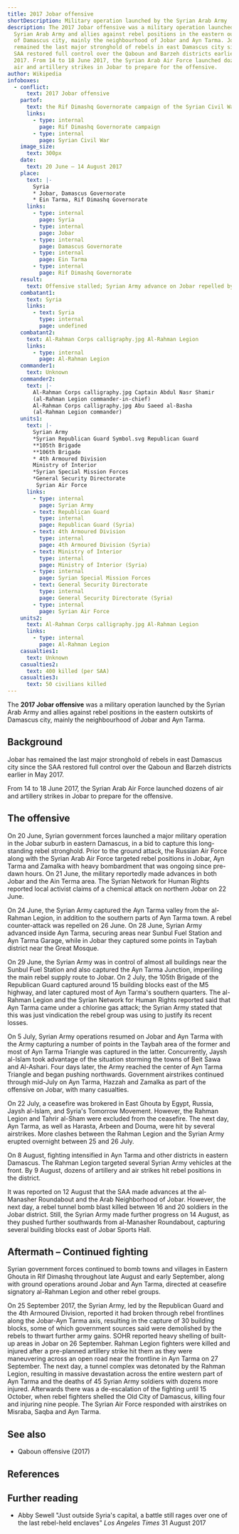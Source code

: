 ```yaml
---
title: 2017 Jobar offensive
shortDescription: Military operation launched by the Syrian Arab Army
description: The 2017 Jobar offensive was a military operation launched by the
  Syrian Arab Army and allies against rebel positions in the eastern outskirts
  of Damascus city, mainly the neighbourhood of Jobar and Ayn Tarma. Jobar has
  remained the last major stronghold of rebels in east Damascus city since the
  SAA restored full control over the Qaboun and Barzeh districts earlier in May
  2017. From 14 to 18 June 2017, the Syrian Arab Air Force launched dozens of
  air and artillery strikes in Jobar to prepare for the offensive.
author: Wikipedia
infoboxes:
  - conflict:
      text: 2017 Jobar offensive
    partof:
      text: the Rif Dimashq Governorate campaign of the Syrian Civil War
      links:
        - type: internal
          page: Rif Dimashq Governorate campaign
        - type: internal
          page: Syrian Civil War
    image_size:
      text: 300px
    date:
      text: 20 June – 14 August 2017
    place:
      text: |-
        Syria
        * Jobar, Damascus Governorate
        * Ein Tarma, Rif Dimashq Governorate
      links:
        - type: internal
          page: Syria
        - type: internal
          page: Jobar
        - type: internal
          page: Damascus Governorate
        - type: internal
          page: Ein Tarma
        - type: internal
          page: Rif Dimashq Governorate
    result:
      text: Offensive stalled; Syrian Army advance on Jobar repelled by rebels.
    combatant1:
      text: Syria
      links:
        - text: Syria
          type: internal
          page: undefined
    combatant2:
      text: Al-Rahman Corps calligraphy.jpg Al-Rahman Legion
      links:
        - type: internal
          page: Al-Rahman Legion
    commander1:
      text: Unknown
    commander2:
      text: |-
        Al-Rahman Corps calligraphy.jpg Captain Abdul Nasr Shamir
        (al-Rahman Legion commander-in-chief) 
        Al-Rahman Corps calligraphy.jpg Abu Saeed al-Basha
        (al-Rahman Legion commander)
    units1:
      text: |-
        Syrian Army
        *Syrian Republican Guard Symbol.svg Republican Guard
        **105th Brigade 
        **106th Brigade 
        * 4th Armoured Division
        Ministry of Interior
        *Syrian Special Mission Forces 
        *General Security Directorate
         Syrian Air Force
      links:
        - type: internal
          page: Syrian Army
        - text: Republican Guard
          type: internal
          page: Republican Guard (Syria)
        - text: 4th Armoured Division
          type: internal
          page: 4th Armoured Division (Syria)
        - text: Ministry of Interior
          type: internal
          page: Ministry of Interior (Syria)
        - type: internal
          page: Syrian Special Mission Forces
        - text: General Security Directorate
          type: internal
          page: General Security Directorate (Syria)
        - type: internal
          page: Syrian Air Force
    units2:
      text: Al-Rahman Corps calligraphy.jpg Al-Rahman Legion
      links:
        - type: internal
          page: Al-Rahman Legion
    casualties1:
      text: Unknown
    casualties2:
      text: 400 killed (per SAA)
    casualties3:
      text: 50 civilians killed
---
```


The **2017 Jobar offensive** was a military operation launched by the Syrian Arab Army and allies against rebel positions in the eastern outskirts of Damascus city, mainly the neighbourhood of Jobar and Ayn Tarma.

## Background
Jobar has remained the last major stronghold of rebels in east Damascus city since the SAA restored full control over the Qaboun and Barzeh districts earlier in May 2017.

From 14 to 18 June 2017, the Syrian Arab Air Force launched dozens of air and artillery strikes in Jobar to prepare for the offensive.

## The offensive
On 20 June, Syrian government forces launched a major military operation in the Jobar suburb in eastern Damascus, in a bid to capture this long-standing rebel stronghold. Prior to the ground attack, the Russian Air Force along with the Syrian Arab Air Force targeted rebel positions in Jobar, Ayn Tarma and Zamalka with heavy bombardment that was ongoing since pre-dawn hours. On 21 June, the military reportedly made advances in both Jobar and the Ain Terma area. The Syrian Network for Human Rights reported local activist claims of a chemical attack on northern Jobar on 22 June.

On 24 June, the Syrian Army captured the Ayn Tarma valley from the al-Rahman Legion, in addition to the southern parts of Ayn Tarma town. A rebel counter-attack was repelled on 26 June. On 28 June, Syrian Army advanced inside Ayn Tarma, securing areas near Sunbul Fuel Station and Ayn Tarma Garage, while in Jobar they captured some points in Taybah district near the Great Mosque.

On 29 June, the Syrian Army was in control of almost all buildings near the Sunbul Fuel Station and also captured the Ayn Tarma Junction, imperiling the main rebel supply route to Jobar. On 2 July, the 105th Brigade of the Republican Guard captured around 15 building blocks east of the M5 highway, and later captured most of Ayn Tarma's southern quarters. The al-Rahman Legion and the Syrian Network for Human Rights reported said that Ayn Tarma came under a chlorine gas attack; the Syrian Army stated that this was just vindication the rebel group was using to justify its recent losses.

On 5 July, Syrian Army operations resumed on Jobar and Ayn Tarma with the Army capturing a number of points in the Taybah area of the former and most of Ayn Tarma Triangle was captured in the latter. Concurrently, Jaysh al-Islam took advantage of the situation storming the towns of Beit Sawa and Al-Ashari. Four days later, the Army reached the center of Ayn Tarma Triangle and began pushing northwards. Government airstrikes continued through mid-July on Ayn Tarma, Hazzah and Zamalka as part of the offensive on Jobar, with many casualties.

On 22 July, a ceasefire was brokered in East Ghouta by Egypt, Russia, Jaysh al-Islam, and Syria's Tomorrow Movement. However, the Rahman Legion and Tahrir al-Sham were excluded from the ceasefire. The next day, Ayn Tarma, as well as Harasta, Arbeen and Douma, were hit by several airstrikes. More clashes between the Rahman Legion and the Syrian Army erupted overnight between 25 and 26 July.

On 8 August, fighting intensified in Ayn Tarma and other districts in eastern Damascus. The Rahman Legion targeted several Syrian Army vehicles at the front. By 9 August, dozens of artillery and air strikes hit rebel positions in the district.

It was reported on 12 August that the SAA made advances at the al-Manasher Roundabout and the Arab Neighborhood of Jobar. However, the next day, a rebel tunnel bomb blast killed between 16 and 20 soldiers in the Jobar district. Still, the Syrian Army made further progress on 14 August, as they pushed further southwards from al-Manasher Roundabout, capturing several building blocks east of Jobar Sports Hall.

## Aftermath – Continued fighting
Syrian government forces continued to bomb towns and villages in Eastern Ghouta in Rif Dimashq throughout late August and early September, along with ground operations around Jobar and Ayn Tarma, directed at ceasefire signatory al-Rahman Legion and other rebel groups.

On 25 September 2017, the Syrian Army, led by the Republican Guard and the 4th Armoured Division, reported it had broken through rebel frontlines along the Jobar-Ayn Tarma axis, resulting in the capture of 30 building blocks, some of which government sources said were demolished by the rebels to thwart further army gains. SOHR reported heavy shelling of built-up areas in Jobar on 26 September. Rahman Legion fighters were killed and injured after a pre-planned artillery strike hit them as they were maneuvering across an open road near the frontline in Ayn Tarma on 27 September. The next day, a tunnel complex was detonated by the Rahman Legion, resulting in massive devastation across the entire western part of Ayn Tarma and the deaths of 45 Syrian Army soldiers with dozens more injured. Afterwards there was a de-escalation of the fighting until 15 October, when rebel fighters shelled the Old City of Damascus, killing four and injuring nine people. The Syrian Air Force responded with airstrikes on Misraba, Saqba and Ayn Tarma.

## See also
 * Qaboun offensive (2017)


## References


## Further reading
 * Abby Sewell "Just outside Syria's capital, a battle still rages over one of the last rebel-held enclaves" *Los Angeles Times* 31 August 2017
